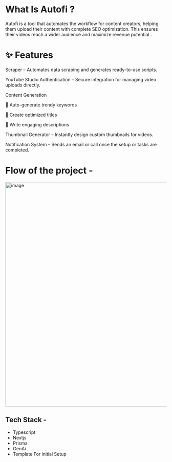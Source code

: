 # What Is Autofi ?
Autofi is a tool that automates the workflow for content creators, helping them upload their content with complete SEO optimization. This ensures their videos reach a wider audience and maximize revenue potential . 





# ✨ Features

Scraper – Automates data scraping and generates ready-to-use scripts.

YouTube Studio Authentication – Secure integration for managing video uploads directly.

Content Generation

🔑 Auto-generate trendy keywords

📝 Create optimized titles

📄 Write engaging descriptions

Thumbnail Generator – Instantly design custom thumbnails for videos.

Notification System – Sends an email or call once the setup or tasks are completed.





# Flow of the project - 

<img width="1405" height="702" alt="image" src="https://github.com/user-attachments/assets/144617a5-460e-4d36-87f5-00937858725a" />





## Tech Stack - 
- Typescript
- Nextjs
- Prisma
- GenAi
- Template For initial Setup 
